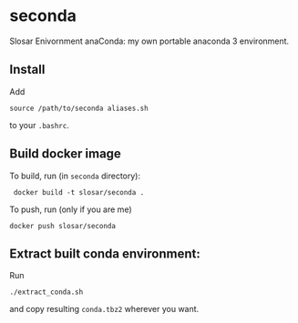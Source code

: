 # seconda
Slosar Enivornment anaConda: my own portable anaconda 3 environment.

## Install

Add

```
source /path/to/seconda aliases.sh
```

to your `.bashrc`.

## Build docker image

To build, run (in `seconda` directory):
```
 docker build -t slosar/seconda .
```

To push, run (only if you are me)
```
docker push slosar/seconda
```

## Extract built conda environment:

Run

```
./extract_conda.sh
```
and copy resulting `conda.tbz2` wherever you want.




